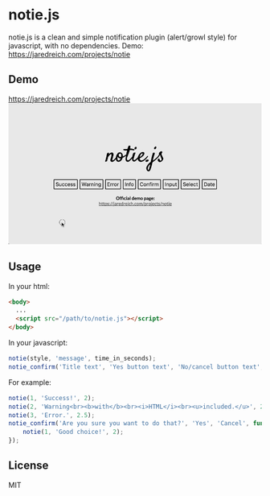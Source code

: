 # notie.js

notie.js is a clean and simple notification plugin (alert/growl style) for javascript, with no dependencies.
Demo: https://jaredreich.com/projects/notie

## Demo
https://jaredreich.com/projects/notie
![Alt text](/demo.gif?raw=true "Demo")

## Usage
In your html:
```html
<body>
  ...
  <script src="/path/to/notie.js"></script>
</body>
```
In your javascript:
```javascript
notie(style, 'message', time_in_seconds);
notie_confirm('Title text', 'Yes button text', 'No/cancel button text', yes_callback)
```
For example:
```javascript
notie(1, 'Success!', 2);
notie(2, 'Warning<br><b>with</b><br><i>HTML</i><br><u>included.</u>', 2);
notie(3, 'Error.', 2.5);
notie_confirm('Are you sure you want to do that?', 'Yes', 'Cancel', function() {
    notie(1, 'Good choice!', 2);
});
```

## License
MIT